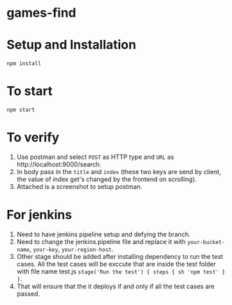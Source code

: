 # games-find

# Setup and Installation
`npm install`

# To start
`npm start`

# To verify
1. Use postman and select `POST` as HTTP type and `URL` as http://localhost:9000/search.
2. In body pass in the `title` and `index` (these two keys are send by client, the value of index get's changed by the frontend on scrolling).
3. Attached is a screenshot to setup postman.

# For jenkins
1. Need to have jenkins pipeline setup and defying the branch.
2. Need to change the jenkins.pipeline file and replace it with `your-bucket-name`, `your-key`, `your-region-host`.
3. Other stage should be added after installing dependency to run the test cases. All the test cases will be exccute that are inside the test folder with file name test.js
`
stage('Run the test') {
            steps {
                sh 'npm test'
            }
        }
`.
4. That will ensure that the it deploys if and only if all the test cases are passed.